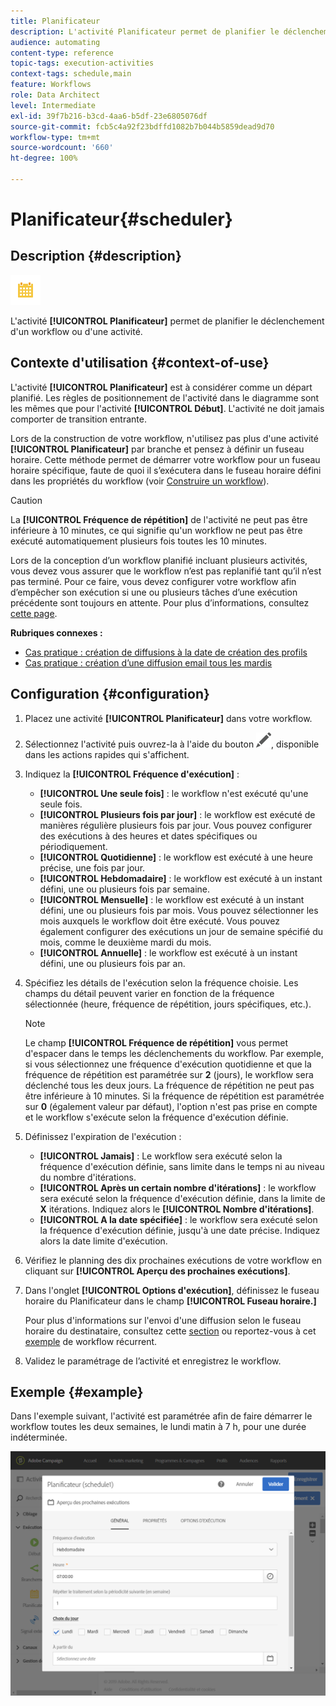 ```yaml
---
title: Planificateur
description: L'activité Planificateur permet de planifier le déclenchement d'un workflow ou d'une activité.
audience: automating
content-type: reference
topic-tags: execution-activities
context-tags: schedule,main
feature: Workflows
role: Data Architect
level: Intermediate
exl-id: 39f7b216-b3cd-4aa6-b5df-23e6805076df
source-git-commit: fcb5c4a92f23bdffd1082b7b044b5859dead9d70
workflow-type: tm+mt
source-wordcount: '660'
ht-degree: 100%

---
```


# Planificateur{#scheduler}

## Description {#description}

![](assets/scheduler.png)

L&#39;activité **[!UICONTROL Planificateur]** permet de planifier le déclenchement d&#39;un workflow ou d&#39;une activité.

## Contexte d&#39;utilisation  {#context-of-use}

L&#39;activité **[!UICONTROL Planificateur]** est à considérer comme un départ planifié. Les règles de positionnement de l&#39;activité dans le diagramme sont les mêmes que pour l&#39;activité **[!UICONTROL Début]**. L&#39;activité ne doit jamais comporter de transition entrante.

Lors de la construction de votre workflow, n&#39;utilisez pas plus d&#39;une activité **[!UICONTROL Planificateur]** par branche et pensez à définir un fuseau horaire. Cette méthode permet de démarrer votre workflow pour un fuseau horaire spécifique, faute de quoi il s’exécutera dans le fuseau horaire défini dans les propriétés du workflow (voir [Construire un workflow](../../automating/using/building-a-workflow.md)).

>[!CAUTION]
>
>La **[!UICONTROL Fréquence de répétition]** de l&#39;activité ne peut pas être inférieure à 10 minutes, ce qui signifie qu&#39;un workflow ne peut pas être exécuté automatiquement plusieurs fois toutes les 10 minutes.

Lors de la conception d’un workflow planifié incluant plusieurs activités, vous devez vous assurer que le workflow n’est pas replanifié tant qu’il n’est pas terminé. Pour ce faire, vous devez configurer votre workflow afin d’empêcher son exécution si une ou plusieurs tâches d’une exécution précédente sont toujours en attente. Pour plus d’informations, consultez [cette page](../../automating/using/scheduled-workflows-execution.md).

**Rubriques connexes :**

* [Cas pratique : création de diffusions à la date de création des profils](../../automating/using/workflow-creation-date-query.md)
* [Cas pratique : création d’une diffusion email tous les mardis](../../automating/using/workflow-weekly-offer.md)

## Configuration {#configuration}

1. Placez une activité **[!UICONTROL Planificateur]** dans votre workflow.
1. Sélectionnez l&#39;activité puis ouvrez-la à l&#39;aide du bouton ![](assets/edit_darkgrey-24px.png), disponible dans les actions rapides qui s&#39;affichent.
1. Indiquez la **[!UICONTROL Fréquence d&#39;exécution]** :

   * **[!UICONTROL Une seule fois]** : le workflow n&#39;est exécuté qu&#39;une seule fois.
   * **[!UICONTROL Plusieurs fois par jour]** : le workflow est exécuté de manières régulière plusieurs fois par jour. Vous pouvez configurer des exécutions à des heures et dates spécifiques ou périodiquement.
   * **[!UICONTROL Quotidienne]** : le workflow est exécuté à une heure précise, une fois par jour.
   * **[!UICONTROL Hebdomadaire]** : le workflow est exécuté à un instant défini, une ou plusieurs fois par semaine.
   * **[!UICONTROL Mensuelle]** : le workflow est exécuté à un instant défini, une ou plusieurs fois par mois. Vous pouvez sélectionner les mois auxquels le workflow doit être exécuté. Vous pouvez également configurer des exécutions un jour de semaine spécifié du mois, comme le deuxième mardi du mois.
   * **[!UICONTROL Annuelle]** : le workflow est exécuté à un instant défini, une ou plusieurs fois par an.

1. Spécifiez les détails de l&#39;exécution selon la fréquence choisie. Les champs du détail peuvent varier en fonction de la fréquence sélectionnée (heure, fréquence de répétition, jours spécifiques, etc.).

   >[!NOTE]
   >
   >Le champ **[!UICONTROL Fréquence de répétition]** vous permet d&#39;espacer dans le temps les déclenchements du workflow. Par exemple, si vous sélectionnez une fréquence d&#39;exécution quotidienne et que la fréquence de répétition est paramétrée sur **2** (jours), le workflow sera déclenché tous les deux jours. La fréquence de répétition ne peut pas être inférieure à 10 minutes. Si la fréquence de répétition est paramétrée sur **0** (également valeur par défaut), l&#39;option n&#39;est pas prise en compte et le workflow s&#39;exécute selon la fréquence d&#39;exécution définie.

1. Définissez l&#39;expiration de l&#39;exécution :

   * **[!UICONTROL Jamais]** : Le workflow sera exécuté selon la fréquence d&#39;exécution définie, sans limite dans le temps ni au niveau du nombre d&#39;itérations.
   * **[!UICONTROL Après un certain nombre d&#39;itérations]** : le workflow sera exécuté selon la fréquence d&#39;exécution définie, dans la limite de **X** itérations. Indiquez alors le **[!UICONTROL Nombre d&#39;itérations]**.
   * **[!UICONTROL A la date spécifiée]** : le workflow sera exécuté selon la fréquence d&#39;exécution définie, jusqu&#39;à une date précise. Indiquez alors la date limite d&#39;exécution.

1. Vérifiez le planning des dix prochaines exécutions de votre workflow en cliquant sur **[!UICONTROL Aperçu des prochaines exécutions]**.

1. Dans l&#39;onglet **[!UICONTROL Options d&#39;exécution]**, définissez le fuseau horaire du Planificateur dans le champ **[!UICONTROL Fuseau horaire.]**

   Pour plus d&#39;informations sur l&#39;envoi d&#39;une diffusion selon le fuseau horaire du destinataire, consultez cette [section](../../sending/using/sending-messages-at-the-recipient-s-time-zone.md) ou reportez-vous à cet [exemple](../../automating/using/recurring-push-notifications.md) de workflow récurrent.

1. Validez le paramétrage de l’activité et enregistrez le workflow.

## Exemple  {#example}

Dans l&#39;exemple suivant, l&#39;activité est paramétrée afin de faire démarrer le workflow toutes les deux semaines, le lundi matin à 7 h, pour une durée indéterminée.

![](assets/wkf_scheduler_example.png)
